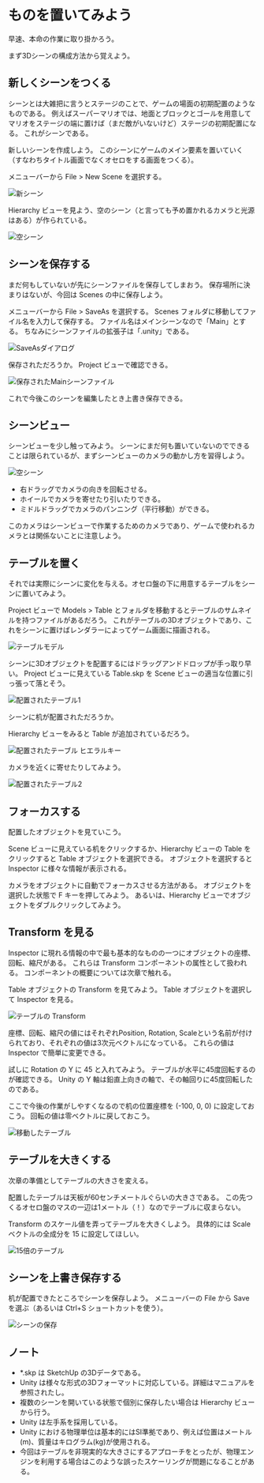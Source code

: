 # ものを置いてみよう

早速、本命の作業に取り掛かろう。

まず3Dシーンの構成方法から覚えよう。

## 新しくシーンをつくる

シーンとは大雑把に言うとステージのことで、ゲームの場面の初期配置のようなものである。
例えばスーパーマリオでは、地面とブロックとゴールを用意してマリオをステージの端に置けば（まだ敵がいないけど）ステージの初期配置になる。
これがシーンである。

新しいシーンを作成しよう。
このシーンにゲームのメイン要素を置いていく（すなわちタイトル画面でなくオセロをする画面をつくる）。

メニューバーから File > New Scene を選択する。

![新シーン](./Images/NewScene.png)

Hierarchy ビューを見よう、空のシーン（と言っても予め置かれるカメラと光源はある）が作られている。

![空シーン](./Images/EmptyScene.png)

## シーンを保存する

まだ何もしていないが先にシーンファイルを保存してしまおう。
保存場所に決まりはないが、今回は Scenes の中に保存しよう。

メニューバーから File > SaveAs を選択する。
Scenes フォルダに移動してファイル名を入力して保存する。
ファイル名はメインシーンなので「Main」とする。
ちなみにシーンファイルの拡張子は「.unity」である。

![SaveAsダイアログ](./Images/SaveAsMain.png)

保存されただろうか。
Project ビューで確認できる。

![保存されたMainシーンファイル](./Images/MainSaved.png)

これで今後このシーンを編集したとき上書き保存できる。

## シーンビュー

シーンビューを少し触ってみよう。
シーンにまだ何も置いていないのでできることは限られているが、まずシーンビューのカメラの動かし方を習得しよう。

![空シーン](./Images/EmptySceneView.png)

- 右ドラッグでカメラの向きを回転させる。
- ホイールでカメラを寄せたり引いたりできる。
- ミドルドラッグでカメラのパンニング（平行移動）ができる。

このカメラはシーンビューで作業するためのカメラであり、ゲームで使われるカメラとは関係ないことに注意しよう。

## テーブルを置く

それでは実際にシーンに変化を与える。オセロ盤の下に用意するテーブルをシーンに置いてみよう。

Project ビューで Models > Table とフォルダを移動するとテーブルのサムネイルを持つファイルがあるだろう。
これがテーブルの3Dオブジェクトであり、これをシーンに置けばレンダラーによってゲーム画面に描画される。

![テーブルモデル](./Images/Table.png)

シーンに3Dオブジェクトを配置するにはドラッグアンドドロップが手っ取り早い。
Project ビューに見えている Table.skp を Scene ビューの適当な位置に引っ張って落とそう。

![配置されたテーブル1](./Images/DDTable1.png)

シーンに机が配置されただろうか。

Hierarchy ビューをみると Table が追加されているだろう。

![配置されたテーブル ヒエラルキー](./Images/HTable.png)

カメラを近くに寄せたりしてみよう。

![配置されたテーブル2](./Images/DDTable2.png)

## フォーカスする

配置したオブジェクトを見ていこう。

Scene ビューに見えている机をクリックするか、Hierarchy ビューの Table をクリックすると Table オブジェクトを選択できる。
オブジェクトを選択すると Inspector に様々な情報が表示される。

カメラをオブジェクトに自動でフォーカスさせる方法がある。
オブジェクトを選択した状態で F キーを押してみよう。
あるいは、Hierarchy ビューでオブジェクトをダブルクリックしてみよう。

## Transform を見る

Inspector に現れる情報の中で最も基本的なものの一つにオブジェクトの座標、回転、縮尺がある。
これらは Transform コンポーネントの属性として扱われる。
コンポーネントの概要については次章で触れる。

Table オブジェクトの Transform を見てみよう。
Table オブジェクトを選択して Inspector を見る。

![テーブルの Transform](./Images/Transform.png)

座標、回転、縮尺の値にはそれぞれPosition, Rotation, Scaleという名前が付けられており、それぞれの値は3次元ベクトルになっている。
これらの値は Inspector で簡単に変更できる。

試しに Rotation の Y に 45 と入れてみよう。
テーブルが水平に45度回転するのが確認できる。
Unity の Y 軸は鉛直上向きの軸で、その軸回りに45度回転したのである。

ここで今後の作業がしやすくなるので机の位置座標を (-100, 0, 0) に設定しておこう。
回転の値は零ベクトルに戻しておこう。

![移動したテーブル](./Images/Move.png)

## テーブルを大きくする

次章の準備としてテーブルの大きさを変える。

配置したテーブルは天板が60センチメートルぐらいの大きさである。
この先つくるオセロ盤のマスの一辺は1メートル（！）なのでテーブルに収まらない。

Transform のスケール値を弄ってテーブルを大きくしよう。
具体的には Scale ベクトルの全成分を 15 に設定してほしい。

![15倍のテーブル](./Images/15xScaled.png)

## シーンを上書き保存する

机が配置できたところでシーンを保存しよう。
メニューバーの File から Save を選ぶ（あるいは Ctrl+S ショートカットを使う）。

![シーンの保存](./Images/SaveScene.png)

## ノート

- *.skp は SketchUp の3Dデータである。
- Unity は様々な形式の3Dフォーマットに対応している。詳細はマニュアルを参照されたし。
- 複数のシーンを開いている状態で個別に保存したい場合は Hierarchy ビューから行う。
- Unity は左手系を採用している。
- Unity における物理単位は基本的にはSI準拠であり、例えば位置はメートル(m)、質量はキログラム(kg)が使用される。
- 今回はテーブルを非現実的な大きさにするアプローチをとったが、物理エンジンを利用する場合はこのような誤ったスケーリングが問題になることがある。
